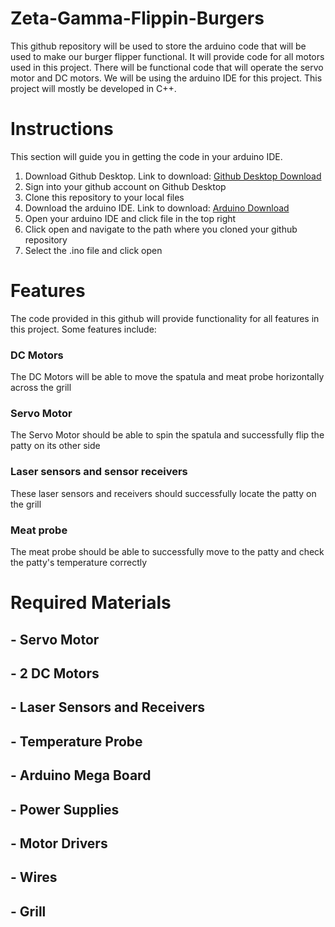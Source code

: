 # Zeta-Gamma-Flippin-Burgers
This github repository will be used to store the arduino code that will be used to make our burger flipper functional. It will provide code for all motors used in this project. There will be functional code that will operate the servo motor and DC motors. We will be using the arduino IDE for this project. This project will mostly be developed in C++.

# Instructions
This section will guide you in getting the code in your arduino IDE.
1. Download Github Desktop. Link to download: [Github Desktop Download](https://desktop.github.com/download/)
2. Sign into your github account on Github Desktop
3. Clone this repository to your local files
4. Download the arduino IDE. Link to download: [Arduino Download](https://www.arduino.cc/en/software)
5. Open your arduino IDE and click file in the top right
6. Click open and navigate to the path where you cloned your github repository
7. Select the .ino file and click open

# Features
The code provided in this github will provide functionality for all features in this project. Some features include:

### DC Motors 
The DC Motors will be able to move the spatula and meat probe horizontally across the grill

### Servo Motor
The Servo Motor should be able to spin the spatula and successfully flip the patty on its other side

### Laser sensors and sensor receivers 
These laser sensors and receivers should successfully locate the patty on the grill

### Meat probe 
The meat probe should be able to successfully move to the patty and check the patty's temperature correctly

# Required Materials
## - Servo Motor
## - 2 DC Motors
## - Laser Sensors and Receivers
## - Temperature Probe
## - Arduino Mega Board
## - Power Supplies
## - Motor Drivers
## - Wires 
## - Grill



